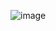 ![image](https://github.com/guozheng07/HarmonyOS/assets/42236890/163091c8-4566-403b-9182-16615b24c7cb)
